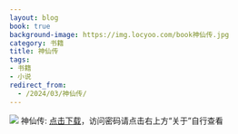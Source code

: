 ```yaml
---
layout: blog
book: true
background-image: https://img.locyoo.com/book神仙传.jpg
category: 书籍
title: 神仙传
tags:
- 书籍
- 小说
redirect_from:
  - /2024/03/神仙传/
---
```

![](https://img.locyoo.com/book神仙传.jpg)
神仙传: <a name = "ref1" href="https://url18.ctfile.com/f/50983618-1350065375-a9eaa4?p=3619">点击下载</a>，访问密码请点击右上方“关于”自行查看
